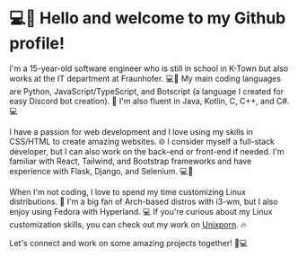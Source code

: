 # 💻🚀 Hello and welcome to my Github profile!

I'm a 15-year-old software engineer who is still in school in K-Town but also works at the IT department at Fraunhofer. 💻🔧 My main coding languages are Python, JavaScript/TypeScript, and Botscript (a language I created for easy Discord bot creation). 🤖 I'm also fluent in Java, Kotlin, C, C++, and C#. 💻

I have a passion for web development and I love using my skills in CSS/HTML to create amazing websites. 🌐 I consider myself a full-stack developer, but I can also work on the back-end or front-end if needed. I'm familiar with React, Tailwind, and Bootstrap frameworks and have experience with Flask, Django, and Selenium. 💻🚀

When I'm not coding, I love to spend my time customizing Linux distributions. 🐧 I'm a big fan of Arch-based distros with i3-wm, but I also enjoy using Fedora with Hyperland. 💻 If you're curious about my Linux customization skills, you can check out my work on [Unixporn](https://unixporn.com). 🔥

Let's connect and work on some amazing projects together! 🚀💻
